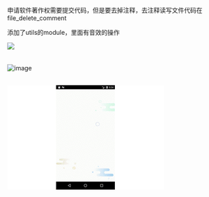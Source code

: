 申请软件著作权需要提交代码，但是要去掉注释，去注释读写文件代码在file_delete_comment

添加了utils的module，里面有音效的操作


![](https://github.com/wanglei360/companyDemo/blob/master/gif/home.gif?raw=true)

<br>![image](https://github.com/wanglei360/companyDemo/blob/master/gif/%E4%BB%AA%E8%A1%A8%E7%9B%98.gif?raw=true)

<br>![image](https://github.com/wanglei360/companyDemo/blob/master/gif/%E7%99%BB%E5%BD%95%E4%B9%8B%E5%89%8D.gif?raw=true)